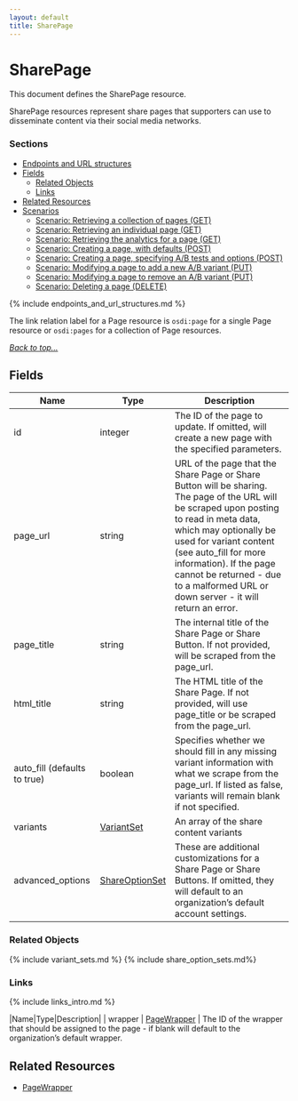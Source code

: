 ```yaml
---
layout: default
title: SharePage
---
```

 
# SharePage

This document defines the SharePage resource.

SharePage resources represent share pages that supporters can use to disseminate
content via their social media networks.

### Sections
* [Endpoints and URL structures](#endpoints-and-url-structures)
* [Fields](#fields)
    * [Related Objects](#related-objects)
    * [Links](#links)
* [Related Resources](#related-resources)
* [Scenarios](#scenarios)
    * [Scenario: Retrieving a collection of pages (GET)](
#scenario-retrieving-pages)
    * [Scenario: Retrieving an individual page (GET)](
#scenario-retrieving-page)
    * [Scenario: Retrieving the analytics for a page (GET)](
#scenario-retrieving-analytics-page)
    * [Scenario: Creating a page, with defaults (POST)](
#scenario-creating-page-basic)
    * [Scenario: Creating a page, specifying A/B tests and options (POST)](
#scenario-creating-page-advanced)
    * [Scenario: Modifying a page to add a new A/B variant (PUT)](
#scenario-modifying-page-add-variant)
    * [Scenario: Modifying a page to remove an A/B variant (PUT)](
#scenario-modifying-page-remove-variant)
    * [Scenario: Deleting a page (DELETE)](
#scenario-deleting-page)

{% include endpoints_and_url_structures.md %}

The link relation label for a Page resource
is ```osdi:page``` for a single Page resource
or ```osdi:pages``` for a collection of Page resources.

_[Back to top...](#)_

## Fields

| Name          | Type      | Description
|-----------    |-----------|--------------
| id | integer   | The ID of the page to update. If omitted, will create a new page with the specified parameters.
| page_url | string | URL of the page that the Share Page or Share Button will be sharing. The page of the URL will be scraped upon posting to read in meta data, which may optionally be used for variant content (see auto_fill for more information). If the page cannot be returned - due to a malformed URL or down server - it will return an error.
| page_title | string | The internal title of the Share Page or Share Button.  If not provided, will be scraped from the page_url.
| html_title | string | The HTML title of the Share Page. If not provided, will use page_title or be scraped from the page_url.
| auto_fill (defaults to true) | boolean | Specifies whether we should fill in any missing variant information with what we scrape from the page_url. If listed as false, variants will remain blank if not specified.
| variants | [VariantSet](#variantset) | An array of the share content variants
| advanced_options | [ShareOptionSet](#shareoptionset) | These are additional customizations for a Share Page or Share Buttons. If omitted, they will default to an organization’s default account settings.

### Related Objects

{% include variant_sets.md %}
{% include share_option_sets.md%}

### Links


{% include links_intro.md %}

|Name|Type|Description|
| wrapper | [PageWrapper](page_wrapper.html) | The ID of the wrapper that should be assigned to the page - if blank will default to the organization’s default wrapper.

## Related Resources

* [PageWrapper](page_wrappers.html)

